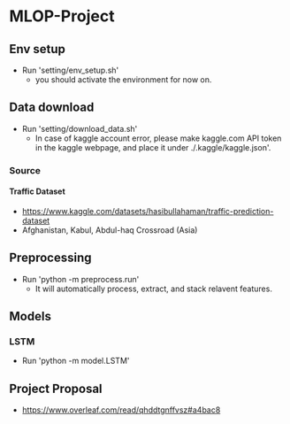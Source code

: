 # MLOP-Project

## Env setup

* Run 'setting/env_setup.sh'
  * you should activate the environment for now on.

## Data download

* Run 'setting/download_data.sh'
  * In case of kaggle account error, please make kaggle.com API token in the kaggle webpage, and place it under ./.kaggle/kaggle.json'.

### Source

#### Traffic Dataset

* <https://www.kaggle.com/datasets/hasibullahaman/traffic-prediction-dataset>
* Afghanistan, Kabul, Abdul-haq Crossroad (Asia)

## Preprocessing

* Run 'python -m preprocess.run'
  * It will automatically process, extract, and stack relavent features.

## Models

### LSTM

* Run 'python -m model.LSTM'

## Project Proposal

* <https://www.overleaf.com/read/qhddtgnffvsz#a4bac8>
